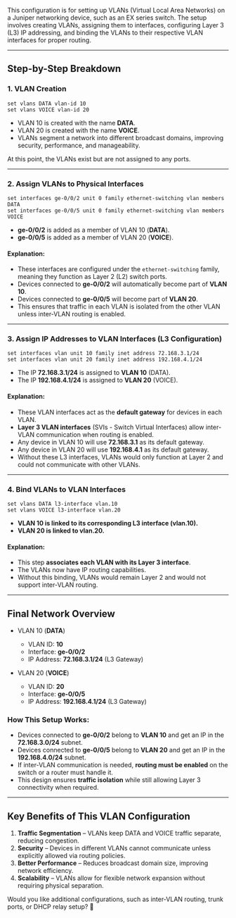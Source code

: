 This configuration is for setting up VLANs (Virtual Local Area Networks) on a Juniper networking device, such as an EX series switch. The setup involves creating VLANs, assigning them to interfaces, configuring Layer 3 (L3) IP addressing, and binding the VLANs to their respective VLAN interfaces for proper routing.

---

## **Step-by-Step Breakdown**

### **1. VLAN Creation**
```
set vlans DATA vlan-id 10
set vlans VOICE vlan-id 20
```
- VLAN 10 is created with the name **DATA**.
- VLAN 20 is created with the name **VOICE**.
- VLANs segment a network into different broadcast domains, improving security, performance, and manageability.

At this point, the VLANs exist but are not assigned to any ports.

---

### **2. Assign VLANs to Physical Interfaces**
```
set interfaces ge-0/0/2 unit 0 family ethernet-switching vlan members DATA
set interfaces ge-0/0/5 unit 0 family ethernet-switching vlan members VOICE
```
- **ge-0/0/2** is added as a member of VLAN 10 (**DATA**).
- **ge-0/0/5** is added as a member of VLAN 20 (**VOICE**).

#### **Explanation:**
- These interfaces are configured under the `ethernet-switching` family, meaning they function as Layer 2 (L2) switch ports.
- Devices connected to **ge-0/0/2** will automatically become part of **VLAN 10**.
- Devices connected to **ge-0/0/5** will become part of **VLAN 20**.
- This ensures that traffic in each VLAN is isolated from the other VLAN unless inter-VLAN routing is enabled.

---

### **3. Assign IP Addresses to VLAN Interfaces (L3 Configuration)**
```
set interfaces vlan unit 10 family inet address 72.168.3.1/24
set interfaces vlan unit 20 family inet address 192.168.4.1/24
```
- The IP **72.168.3.1/24** is assigned to **VLAN 10** (DATA).
- The IP **192.168.4.1/24** is assigned to **VLAN 20** (VOICE).

#### **Explanation:**
- These VLAN interfaces act as the **default gateway** for devices in each VLAN.
- **Layer 3 VLAN interfaces** (SVIs - Switch Virtual Interfaces) allow inter-VLAN communication when routing is enabled.
- Any device in VLAN 10 will use **72.168.3.1** as its default gateway.
- Any device in VLAN 20 will use **192.168.4.1** as its default gateway.
- Without these L3 interfaces, VLANs would only function at Layer 2 and could not communicate with other VLANs.

---

### **4. Bind VLANs to VLAN Interfaces**
```
set vlans DATA l3-interface vlan.10
set vlans VOICE l3-interface vlan.20
```
- **VLAN 10 is linked to its corresponding L3 interface (vlan.10).**
- **VLAN 20 is linked to vlan.20.**

#### **Explanation:**
- This step **associates each VLAN with its Layer 3 interface**.
- The VLANs now have IP routing capabilities.
- Without this binding, VLANs would remain Layer 2 and would not support inter-VLAN routing.

---

## **Final Network Overview**

- VLAN 10 (**DATA**)
  - VLAN ID: **10**
  - Interface: **ge-0/0/2**
  - IP Address: **72.168.3.1/24** (L3 Gateway)

- VLAN 20 (**VOICE**)
  - VLAN ID: **20**
  - Interface: **ge-0/0/5**
  - IP Address: **192.168.4.1/24** (L3 Gateway)

### **How This Setup Works:**
- Devices connected to **ge-0/0/2** belong to **VLAN 10** and get an IP in the **72.168.3.0/24** subnet.
- Devices connected to **ge-0/0/5** belong to **VLAN 20** and get an IP in the **192.168.4.0/24** subnet.
- If inter-VLAN communication is needed, **routing must be enabled** on the switch or a router must handle it.
- This design ensures **traffic isolation** while still allowing Layer 3 connectivity when required.

---

## **Key Benefits of This VLAN Configuration**
1. **Traffic Segmentation** – VLANs keep DATA and VOICE traffic separate, reducing congestion.
2. **Security** – Devices in different VLANs cannot communicate unless explicitly allowed via routing policies.
3. **Better Performance** – Reduces broadcast domain size, improving network efficiency.
4. **Scalability** – VLANs allow for flexible network expansion without requiring physical separation.

Would you like additional configurations, such as inter-VLAN routing, trunk ports, or DHCP relay setup? 🚀
